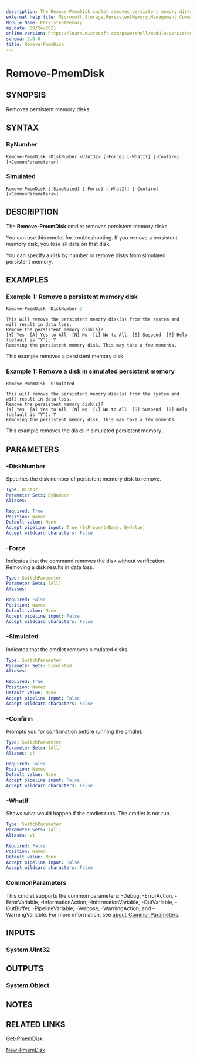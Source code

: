 ```yaml
---
description: The Remove-PmemDisk cmdlet removes persistent memory disks.
external help file: Microsoft.Storage.PersistentMemory.Management.Commands.dll-Help.xml
Module Name: PersistentMemory
ms.date: 09/24/2021
online version: https://learn.microsoft.com/powershell/module/persistentmemory/remove-pmemfisk?view=windowsserver2022-ps&wt.mc_id=ps-gethelp
schema: 2.0.0
title: Remove-PmemDisk
---
```


# Remove-PmemDisk

## SYNOPSIS
Removes persistent memory disks. 

## SYNTAX

### ByNumber
```
Remove-PmemDisk -DiskNumber <UInt32> [-Force] [-WhatIf] [-Confirm] [<CommonParameters>]
```

### Simulated
```
Remove-PmemDisk [-Simulated] [-Force] [-WhatIf] [-Confirm] [<CommonParameters>]
```

## DESCRIPTION
The **Remove-PmemDisk** cmdlet removes persistent memory disks.

You can use this cmdlet for troubleshooting. 
If you remove a persistent memory disk, you lose all data on that disk.

You can specify a disk by number or remove disks from simulated persistent memory.

## EXAMPLES

### Example 1: Remove a persistent memory disk
```powershell
Remove-PmemDisk -DiskNumber 2 
```

```output
This will remove the persistent memory disk(s) from the system and will result in data loss.
Remove the persistent memory disk(s)?
[Y] Yes  [A] Yes to All  [N] No  [L] No to All  [S] Suspend  [?] Help (default is "Y"): Y
Removing the persistent memory disk. This may take a few moments.
```

This example removes a persistent memory disk.

### Example 1: Remove a disk in simulated persistent memory
```powershell
Remove-PmemDisk -Simulated
```

```output
This will remove the persistent memory disk(s) from the system and will result in data loss.
Remove the persistent memory disk(s)?
[Y] Yes  [A] Yes to All  [N] No  [L] No to All  [S] Suspend  [?] Help (default is "Y"): Y
Removing the persistent memory disk. This may take a few moments.
```

This example removes the disks in simulated persistent memory.

## PARAMETERS

### -DiskNumber
Specifies the disk number of persistent memory disk to remove.

```yaml
Type: UInt32
Parameter Sets: ByNumber
Aliases:

Required: True
Position: Named
Default value: None
Accept pipeline input: True (ByPropertyName, ByValue)
Accept wildcard characters: False
```

### -Force
Indicates that the command removes the disk without verification.
Removing a disk results in data loss.

```yaml
Type: SwitchParameter
Parameter Sets: (All)
Aliases:

Required: False
Position: Named
Default value: None
Accept pipeline input: False
Accept wildcard characters: False
```

### -Simulated
Indicates that the cmdlet removes simulated disks.

```yaml
Type: SwitchParameter
Parameter Sets: Simulated
Aliases:

Required: True
Position: Named
Default value: None
Accept pipeline input: False
Accept wildcard characters: False
```

### -Confirm
Prompts you for confirmation before running the cmdlet.

```yaml
Type: SwitchParameter
Parameter Sets: (All)
Aliases: cf

Required: False
Position: Named
Default value: None
Accept pipeline input: False
Accept wildcard characters: False
```

### -WhatIf
Shows what would happen if the cmdlet runs.
The cmdlet is not run.

```yaml
Type: SwitchParameter
Parameter Sets: (All)
Aliases: wi

Required: False
Position: Named
Default value: None
Accept pipeline input: False
Accept wildcard characters: False
```

### CommonParameters
This cmdlet supports the common parameters: -Debug, -ErrorAction, -ErrorVariable, -InformationAction, -InformationVariable, -OutVariable, -OutBuffer, -PipelineVariable, -Verbose, -WarningAction, and -WarningVariable. For more information, see [about_CommonParameters](https://go.microsoft.com/fwlink/?LinkID=113216).

## INPUTS

### System.UInt32

## OUTPUTS

### System.Object

## NOTES

## RELATED LINKS

[Get-PmemDisk](Get-PmemDisk.md)

[New-PmemDisk](New-PmemDisk.md)
